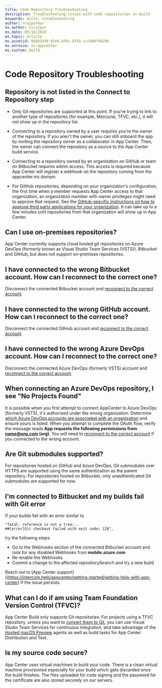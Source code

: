 ```yaml
---
title: Code Repository Troubleshooting
description: Troubleshooting issues with code repositories in Build
keywords: build, troubleshooting
author: nrajpurkar
ms.author: nirajpur
ms.date: 09/18/2019
ms.topic: article
ms.assetid: 860b2438-d3e9-4f0c-bf92-cccb98fdd29b
ms.service: vs-appcenter
ms.custom: build
---
```


# Code Repository Troubleshooting

## <a name="not-listed"/>Repository is not listed in the Connect to Repository step

* Only Git repositories are supported at this point. If you're trying to link to another type of repositories (for example, Mercurial, TFVC, etc.), it will not show up in the repository list.

* Connecting to a repository owned by a user requires you're the owner of the repository. If you aren't the owner, you can still onboard the app by inviting the repository owner as a collaborator in App Center. Then, the owner can connect the repository as a source to the App Center build service.

* Connecting to a repository owned by an organization on GitHub or team on Bitbucket requires admin access. This access is required because App Center will register a webhook on the repository coming from the appcenter.ms domain.

* For GitHub repositories, depending on your organization's configuration, the first time when a member requests App Center access to that organization, an organization member with owner privileges might need to approve that request. See the [GitHub-specific instructions on how to approve third party applications for your organization](https://help.github.com/articles/approving-third-party-applications-for-your-organization/). It can take up to a few minutes until repositories from that organization will show up in App Center.

## <a name="on-premises"/>Can I use on-premises repositories?

App Center currently supports cloud hosted git repositories on Azure DevOps (formerly known as Visual Studio Team Services (VSTS)), Bitbucket and GitHub, but does not support on-premises repositories.

## <a name="wrong-bitbucket"/>I have connected to the wrong Bitbucket account. How can I reconnect to the correct one?

Disconnect the connected Bitbucket account and [reconnect to the correct account](~/build/connect.md#bitbucket).

## <a name="reconnect-github"/>I have connected to the wrong GitHub account. How can I reconnect to the correct one?

Disconnect the connected GitHub account and [reconnect to the correct account](~/build/connect.md#github).

## <a name="wrong-VSTS"/>I have connected to the wrong Azure DevOps account. How can I reconnect to the correct one?

Disconnect the connected Azure DevOps (formerly VSTS) account and [reconnect to the correct account](~/build/connect.md#vsts).

## <a name="not-listed"/>When connecting an Azure DevOps repository, I see "No Projects Found"

It is possible when you first attempt to connect AppCenter to Azure DevOps (formerly VSTS), it's authorized under the wrong organization. Determine [which Azure DevOps accounts are associated with an organization](https://app.vsaex.visualstudio.com/me?mkt=en-US) and ensure yours is listed. When you attempt to complete the OAuth flow, verify the message reads **App requests the following permissions from name@org.com (org)**. You will need to [reconnect to the correct account](#wrong-VSTS) if you connected to the wrong account.

## <a name="git-sub"/>Are Git submodules supported?

For repositories hosted on GitHub and Azure DevOps, Git submodules over HTTPS are supported using the same authentication as the parent repository. 
For repositories hosted on Bitbucket, only unauthenticated Git submodules are supported for now.

## <a name="bitbucket-git"/>I'm connected to Bitbucket and my builds fail with Git error

If your builds fail with an error similar to

```Text
"fatal: reference is not a tree:..
##[error]Git checkout failed with exit code: 128",
```

try the following steps:

* Go to the Webhooks section of the connected Bitbucket account and look for any disabled Webhooks from **mobile.azure.com**
* Re-enable the Webhooks
* Commit a change to the affected repository/branch and try a new build

Reach out to [App Center support]((https://intercom.help/appcenter/getting-started/getting-help-with-app-center) if the issue persists.

## <a name="tfvc"/>What can I do if am using Team Foundation Version Control (TFVC)?

App Center Build only supports Git repositories. For projects using a TFVC repository, unless you want to [convert them to Git](https://docs.microsoft.com/vsts/git/import-from-tfvc), you can use Visual Studio Team Services for continuous integration, and take advantage of the [Hosted macOS Preview](https://docs.microsoft.com/vsts/build-release/apps/mobile/xcode-ios?tabs=vsts) agents as well as build tasks for App Center Distribution and Test.

## <a name="code-source-secure"/>Is my source code secure?

App Center uses virtual machines to build your code. There is a clean virtual machine provisioned especially for your build which gets discarded once the build finishes. The files uploaded for code signing and the password for the certificate are also stored securely on our servers.
